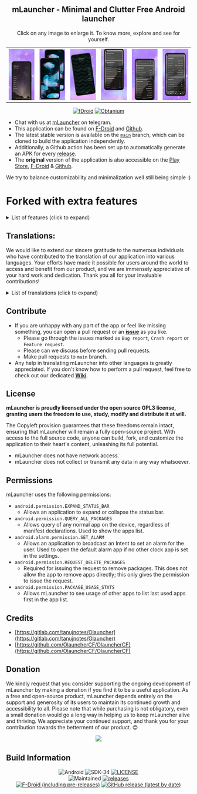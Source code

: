 <div align='center'>
	<h2>mLauncher - Minimal and Clutter Free Android launcher</h2>
    <table align='center'>
        Click on any image to enlarge it. To know more, explore and see for yourself.
        <tr>
            <td><img src='fastlane/metadata/android/en-US/images/phoneScreenshots/0.png' width='150' alt=""></td>
            <td><img src='fastlane/metadata/android/en-US/images/phoneScreenshots/1.png' width='150' alt=""></td>
            <td><img src='fastlane/metadata/android/en-US/images/phoneScreenshots/2.png' width='150' alt=""></td>
            <td><img src='fastlane/metadata/android/en-US/images/phoneScreenshots/3.png' width='150' alt=""></td>
            <td><img src='fastlane/metadata/android/en-US/images/phoneScreenshots/4.png' width='150' alt=""></td>
            <td><img src='fastlane/metadata/android/en-US/images/phoneScreenshots/5.png' width='150' alt=""></td>
        </tr>
    </table>
    <p>
        <a href='https://f-droid.org/packages/app.mlauncher'><img src='https://github.com/DroidWorksStudio/mLauncher/assets/9284733/a1e7c86f-1c76-46c0-9193-8fde9c9f531c' width="150" alt="fDroid"></a>
        <a href='http://apps.obtainium.imranr.dev/redirect.html?r=obtainium://add/https://github.com/DroidWorksStudio/mLauncher'><img src='https://github.com/DroidWorksStudio/mLauncher/assets/9284733/071cccfa-207b-45fb-8be4-7e668eeec4e5' width="150" alt="Obtanium"></a>
    </p>
</div>

- Chat with us at [mLauncher](https://t.me/DroidWorksStudio) on telegram.
- This application can be found on [F-Droid](https://f-droid.org/packages/app.mlauncher/) and [Github](https://github.com/HeCodes2Much/mLauncher/releases/).
- The latest stable version is available on the [`main`](https://github.com/HeCodes2Much/mLauncher/tree/main) branch, which can be cloned to build the application independently.
- Additionally, a Github action has been set up to automatically generate an APK for every [release](https://github.com/HeCodes2Much/mLauncher/releases).
- The **original** version of the application is also accessible on the [Play Store](https://play.google.com/store/apps/details?id=app.olauncher), [F-Droid](https://f-droid.org/fr/packages/app.olauncher/) & [Github](https://github.com/tanujnotes/Olauncher).

We try to balance customizability and minimalization well still being simple :)</h3>

# Forked with extra features

<details><summary>List of features (click to expand)</summary>

- Removed clutter, like ads and links.
- You can rename apps in the app-drawer (Renaming apps on the home screen is already supported. Just long-click on an app on the home screen and start typing.)
- We have added a lot more options for gestures on the home screen:
    - Gestures are now:
        - Swiping up, down, left, right
        - Clicking on the clock
        - Clicking on the Date
    - Possible actions now include:
        - Open specified app
        - Display app list
        - Locking the screen
        - Show Recent opened apps
        - Opening the notification drawer
        - Opening the quick settings
        - Power Dialog
        - Take A Screenshot
        - Disable Gesture
- You can also position the clock independently of the home apps.
- Change alignment of apps in app-drawer independent from homescreen.
- Change font size of sections of the homescreen independent of each other.
- Removed internet permission. You never know what an app developer wants to know about you.
- Lock settings behind biometrics (toggle)
- Added the ability to report crashing via email.
- Added the ability to view app usage time.

</details>

## Translations:

We would like to extend our sincere gratitude to the numerous individuals who have contributed to the translation of our application into various languages. Your efforts have made it possible for users around the world to access and benefit from our product, and we are immensely appreciative of your hard work and dedication. Thank you all for your invaluable contributions!  

<details><summary>List of translations (click to expand)</summary>

  - Afrikaans
  - Arabic
  - Albanian
  - Bulgarian
  - Chinese
  - Croatian
  - Czech
  - Danish
  - English
  - Estonian
  - Filipino
  - Finnish
  - French
  - Georgian
  - German
  - Greek
  - Hawaiian
  - Hebrew
  - Hindi
  - Hungarian
  - Icelandic
  - Indonesian
  - Irish
  - Italian
  - Japanese
  - Korean
  - Lithuanian
  - Luxembourgish
  - Malay
  - Malagasy
  - Malayalam
  - Norwegian
  - Nepali
  - Persian
  - Polish
  - Portuguese (European)
  - Punjabi
  - Russian
  - Serbian
  - Sindhi
  - Spanish
  - Swedish
  - Thai
  - Turkish
  - Ukrainian
  - Vietnamese

</details>

## Contribute

- If you are unhappy with any part of the app or feel like missing something, you can open a pull request or an [**issue**](https://github.com/HeCodes2Much/mLauncher/issues/new/choose) as you like.
  - Please go through the issues marked as `Bug report`, `Crash report` or `Feature request`.
  - Please can we discuss before sending pull requests.
  - Make pull requests to `main` branch.
- Any help in translating mLauncher into other languages is greatly appreciated. If you don't know how to perform a pull request, feel free to check out our dedicated [**Wiki**](https://github.com/HeCodes2Much/mLauncher/wiki).

## License

**mLauncher is proudly licensed under the open source GPL3 license, granting users the freedom to use, study, modify and distribute it at will.**

The Copyleft provision guarantees that these freedoms remain intact, ensuring that mLauncher will remain a fully open-source project. With access to the full source code, anyone can build, fork, and customize the application to their heart's content, unleashing its full potential.

- mLauncher does not have network access.
- mLauncher does not collect or transmit any data in any way whatsoever.

## Permissions

mLauncher uses the following permissions:

- `android.permission.EXPAND_STATUS_BAR`
  - Allows an application to expand or collapse the status bar.
- `android.permission.QUERY_ALL_PACKAGES`
  - Allows query of any normal app on the device, regardless of manifest declarations. Used to show the apps list.
- `android.alarm.permission.SET_ALARM`
  - Allows an application to broadcast an Intent to set an alarm for the user. Used to open the default alarm app if no other clock app is set in the settings.
- `android.permission.REQUEST_DELETE_PACKAGES`
  - Required for issuing the request to remove packages. This does not allow the app to remove apps directly; this only gives the permission to issue the request.
- `android.permission.PACKAGE_USAGE_STATS`
  - Allows mLauncher to see usage of other apps to list last used apps first in the app list. 

## Credits
- [https://gitlab.com/tanujnotes/Olauncher](https://gitlab.com/tanujnotes/Olauncher)
- [https://github.com/OlauncherCF/OlauncherCF](https://github.com/OlauncherCF/OlauncherCF)

## Donation
We kindly request that you consider supporting the ongoing development of mLauncher by making a donation if you find it to be a useful application. As a free and open-source product, mLauncher depends entirely on the support and generosity of its users to maintain its continued growth and accessibility to all. Please note that while purchasing is not obligatory, even a small donation would go a long way in helping us to keep mLauncher alive and thriving. We appreciate your continued support, and thank you for your contribution towards the betterment of our product. 😊

<div align='center'>

<a href="https://www.buymeacoffee.com/HeCodes2Much"><img src="https://img.buymeacoffee.com/button-api/?text=Buy me a coffee&emoji=&slug=HeCodes2Much&button_colour=FFDD00&font_colour=000000&font_family=Cookie&outline_colour=000000&coffee_colour=ffffff" /></a>

</div>

## Build Information

<div align='center'>
    <p>
        <img src='https://img.shields.io/badge/Android-3DDC84?style=flat-square&logo=android&logoColor=white' alt="Android">
        <img src='https://img.shields.io/badge/SDK-34-3DDC84?style=flat-square' alt="SDK-34">
        <a href='https://github.com/HeCodes2Much/mLauncher/blob/main/LICENSE'><img src='https://img.shields.io/github/license/HeCodes2Much/mLauncher?color=3DDC84&style=flat-square' alt="LICENSE"></a>
        <br>
        <img src='https://img.shields.io/badge/Maintained-yes-44cc11?style=flat-square' alt="Maintained">
        <a href='https://github.com/HeCodes2Much/mLauncher/releases/latest'><img src='https://img.shields.io/github/downloads/HeCodes2Much/mLauncher/total?color=44cc11&style=flat-square' alt="releases"></a>
        <br>
        <a href='https://f-droid.org/packages/app.mlauncher'><img alt="F-Droid (including pre-releases)" src="https://img.shields.io/f-droid/v/app.mlauncher?include_prereleases&style=flat-square"></a>
        <a href='https://github.com/HeCodes2Much/mLauncher/releases/latest'><img alt="GitHub release (latest by date)" src="https://img.shields.io/github/v/release/HeCodes2Much/mLauncher?style=flat-square"></a>
    </p>
</div>
